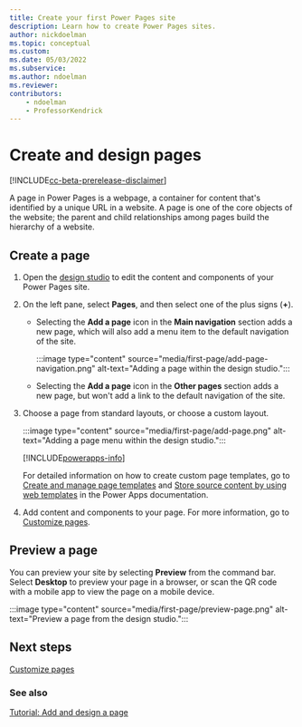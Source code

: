 ```yaml
---
title: Create your first Power Pages site
description: Learn how to create Power Pages sites.
author: nickdoelman
ms.topic: conceptual
ms.custom: 
ms.date: 05/03/2022
ms.subservice:
ms.author: ndoelman 
ms.reviewer: 
contributors:
    - ndoelman
    - ProfessorKendrick
---
```


# Create and design pages

[!INCLUDE[cc-beta-prerelease-disclaimer](../includes/cc-beta-prerelease-disclaimer.md)]

A page in Power Pages is a webpage, a container for content that's identified by a unique URL in a website. A page is one of the core objects of the website; the parent and child relationships among pages build the hierarchy of a website.

## Create a page

1. Open the [design studio](use-design-studio.md) to edit the content and components of your Power Pages site.

1. On the left pane, select **Pages**, and then select one of the plus signs (**+**).

    - Selecting the **Add a page** icon in the **Main navigation** section adds a new page, which will also add a menu item to the default navigation of the site.

        :::image type="content" source="media/first-page/add-page-navigation.png" alt-text="Adding a page within the design studio.":::

    - Selecting the **Add a page** icon in the **Other pages** section adds a new page, but won't add a link to the default navigation of the site.

1. Choose a page from standard layouts, or choose a custom layout.

    :::image type="content" source="media/first-page/add-page.png" alt-text="Adding a page menu within the design studio.":::

    [!INCLUDE[powerapps-info](../includes/cc-powerapps-info.md)]

    For detailed information on how to create custom page templates, go to [Create and manage page templates](/power-apps/maker/portals/configure/page-templates) and [Store source content by using web templates](/power-apps/maker/portals/liquid/store-content-web-templates) in the Power Apps documentation.

1. Add content and components to your page. For more information, go to [Customize pages](customize-pages.md).

## Preview a page

You can preview your site by selecting **Preview** from the command bar. Select **Desktop** to preview your page in a browser, or scan the QR code with a mobile app to view the page on a mobile device.

:::image type="content" source="media/first-page/preview-page.png" alt-text="Preview a page from the design studio.":::

## Next steps

[Customize pages](customize-pages.md)

### See also

[Tutorial: Add and design a page](tutorial-add-webpage.md)